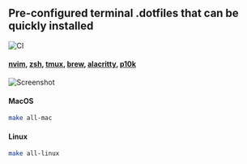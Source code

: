 ## Pre-configured terminal .dotfiles that can be quickly installed
![CI](https://github.com/ipriver/dotfiles/workflows/CI/badge.svg)
#### [nvim](https://github.com/neovim/neovim), [zsh](https://github.com/robbyrussell/oh-my-zsh/), [tmux](https://github.com/tmux/tmux), [brew](https://github.com/Homebrew), [alacritty](https://github.com/jwilm/alacritty), [p10k](https://github.com/romkatv/powerlevel10k)
![Screenshot](https://i.imgur.com/oHBsvEL.png "Screenshot")

#### MacOS
```bash
make all-mac
```

#### Linux
```bash
make all-linux
```
